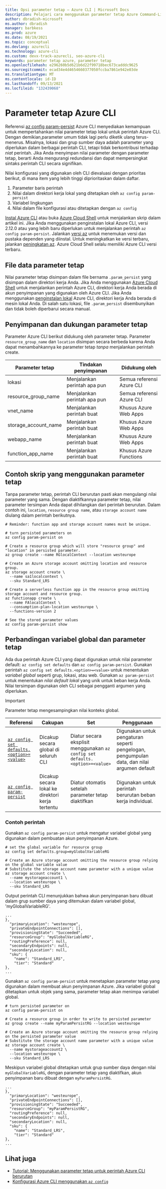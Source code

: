 ```yaml
---
title: Opsi parameter tetap – Azure CLI | Microsoft Docs
description: Pelajari cara menggunakan parameter tetap Azure Command-Line Interface (CLI) untuk menyimpan nilai parameter tetap lokal yang dapat digunakan kembali untuk perintah Azure CLI.
author: dbradish-microsoft
ms.author: dbradish
manager: barbkess
ms.prod: azure
ms.date: 08/19/2021
ms.topic: conceptual
ms.devlang: azurecli
ms.technology: azure-cli
ms.custom: devx-track-azurecli, seo-azure-cli
keywords: parameter tetap azure, parameter tetap
ms.openlocfilehash: e296260b5d621b6d22f99718bec673cadddc9625
ms.sourcegitcommit: ecad34e4d4654660377050fccba7861e942e03de
ms.translationtype: MT
ms.contentlocale: id-ID
ms.lasthandoff: 09/13/2021
ms.locfileid: "132439068"
---
```

# <a name="azure-cli-persisted-parameter"></a>Parameter tetap Azure CLI

Referensi [az config param-persist](/cli/azure/config/param-persist) Azure CLI menyediakan kemampuan untuk mempertahankan nilai parameter tetap lokal untuk perintah Azure CLI.  Dengan demikian,parameter umum tidak lagi perlu diketik ulang terus-menerus. Misalnya, lokasi dan grup sumber daya adalah parameter yang diperlukan dalam berbagai perintah CLI, tetapi tidak berkontribusi terhadap _niat_ perintah.  Jika Anda menyimpan nilai parameter dengan parameter tetap, berarti Anda mengurangi redundansi dan dapat mempersingkat sintaks perintah CLI secara signifikan.

Nilai konfigurasi yang digunakan oleh CLI dievaluasi dengan prioritas berikut, di mana item yang lebih tinggi diprioritaskan dalam daftar.

1. Parameter baris perintah
1. Nilai dalam direktori kerja lokal yang ditetapkan oleh `az config param-persist`
1. Variabel lingkungan
1. Nilai dalam file konfigurasi atau ditetapkan dengan `az config`

[Instal Azure CLI](install-azure-cli.md) atau buka [Azure Cloud Shell](https://shell.azure.com) untuk menjalankan skrip dalam artikel ini.  Jika Anda menggunakan penginstalan lokal Azure CLI, versi 2.12.0 atau yang lebih baru diperlukan untuk menjalankan perintah `az config param-persist`.  Jalankan [versi az](/cli/azure/reference-index#az_version) untuk menemukan versi dan pustaka dependen yang diinstal. Untuk meningkatkan ke versi terbaru, jalankan [peningkatan az](/cli/azure/reference-index#az_upgrade).  Azure Cloud Shell selalu memiliki Azure CLI versi terbaru.

## <a name="persisted-parameter-data-file"></a>File data parameter tetap

Nilai parameter tetap disimpan dalam file bernama `.param_persist` yang disimpan dalam direktori kerja Anda.  Jika Anda menggunakan [Azure Cloud Shell](https://shell.azure.com) untuk menjalankan perintah Azure CLI, direktori kerja Anda berada di akun penyimpanan yang digunakan oleh Azure CLI.  Jika Anda menggunakan [penginstalan lokal](install-azure-cli.md) Azure CLI, direktori kerja Anda berada di mesin lokal Anda.  Di salah satu lokasi, file `.param_persist` disembunyikan dan tidak boleh diperbarui secara manual.

## <a name="persisted-parameter-storage-and-support"></a>Penyimpanan dan dukungan parameter tetap

Parameter Azure CLI berikut didukung oleh parameter tetap.  Parameter `resource_group_name` dan `location` disimpan secara berbeda karena Anda dapat menambahkannya ke parameter tetap _tanpa_ menjalankan perintah create.

| Parameter tetap | Tindakan penyimpanan | Didukung oleh
|-|-|-|
| lokasi | Menjalankan perintah apa pun | Semua referensi Azure CLI
| resource_group_name | Menjalankan perintah apa pun | Semua referensi Azure CLI
| vnet_name | Menjalankan perintah buat | Khusus Azure Web Apps
| storage_account_name | Menjalankan perintah buat |  Khusus Azure Web Apps
| webapp_name | Menjalankan perintah buat | Khusus Azure Web Apps
| function_app_name | Menjalankan perintah buat | Khusus Azure Functions

## <a name="sample-script-using-persisted-parameters"></a>Contoh skrip yang menggunakan parameter tetap

Tanpa parameter tetap, perintah CLI berurutan pasti akan mengulangi nilai parameter yang sama.  Dengan diaktifkannya parameter tetap, nilai parameter tersimpan Anda dapat dihilangkan dari perintah berurutan.  Dalam contoh ini, `location`, `resource group name`, atau `storage account name` diulang dalam perintah berikutnya.

```azurecli
# Reminder: function app and storage account names must be unique.

# turn persisted parameters on
az config param-persist on

# Create a resource group which will store "resource group" and "location" in persisted parameter.
az group create --name RGlocalContext --location westeurope

# Create an Azure storage account omitting location and resource group.
az storage account create \
  --name sa1localcontext \
  --sku Standard_LRS

# Create a serverless function app in the resource group omitting storage account and resource group.
az functionapp create \
  --name FAlocalContext \
  --consumption-plan-location westeurope \
  --functions-version 2

# See the stored parameter values
az config param-persist show
```

## <a name="persisted-parameter-and-global-variable-comparison"></a>Perbandingan variabel global dan parameter tetap

Ada dua perintah Azure CLI yang dapat digunakan untuk nilai parameter default: `az config set defaults` dan `az config param-persist`.  Gunakan perintah `az config set defaults.<option>=<value>` untuk menentukan _variabel global_ seperti grup, lokasi, atau web. Gunakan `az param-persist` untuk menentukan _nilai default lokal_ yang unik untuk beban kerja Anda.  Nilai tersimpan digunakan oleh CLI sebagai pengganti argumen yang diperlukan.

> [!Important]
> Parameter tetap mengesampingkan nilai konteks global.
>

| Referensi | Cakupan | Set | Penggunaan
|-|-|-|-|
[`az config set defaults.<option>=<value>`](/cli/azure/config) | Dicakup secara global di seluruh CLI | Diatur secara eksplisit menggunakan `az config set defaults.<option>=<value>` | Digunakan untuk pengaturan seperti pengelogan, pengumpulan data, dan nilai argumen default
[`az config param-persist`](/cli/azure/config/param-persist) | Dicakup secara lokal ke direktori kerja tertentu | Diatur otomatis setelah parameter tetap diaktifkan | Digunakan untuk perintah berurutan beban kerja individual.

### <a name="command-examples"></a>Contoh perintah

Gunakan `az config param-persist` untuk mengatur variabel global yang digunakan dalam pembuatan akun penyimpanan Azure.

```azurecli
# set the global variable for resource group
az config set defaults.group=myGlobalVariableRG

# Create an Azure storage account omitting the resource group relying on the global variable value
# Substitute the storage account name parameter with a unique value
az storage account create \
  --name mystorageaccount1 \
  --location westeurope \
  --sku Standard_LRS
```

Output perintah CLI menunjukkan bahwa akun penyimpanan baru dibuat dalam grup sumber daya yang ditemukan dalam variabel global, 'myGlobalVariableRG'.

```output
...
},
  "primaryLocation": "westeurope",
  "privateEndpointConnections": [],
  "provisioningState": "Succeeded",
  "resourceGroup": "myGlobalVariableRG",
  "routingPreference": null,
  "secondaryEndpoints": null,
  "secondaryLocation": null,
  "sku": {
    "name": "Standard_LRS",
    "tier": "Standard"
},
...
```

Gunakan `az config param-persist` untuk menetapkan parameter tetap yang digunakan dalam membuat akun penyimpanan Azure.  Jika variabel global ditetapkan untuk objek yang sama, parameter tetap akan menimpa variabel global.

```azurecli
# turn persisted parameter on
az config param-persist on

# Create a resource group in order to write to persisted parameter
az group create --name myParamPersistRG --location westeurope

# Create an Azure storage account omitting the resource group relying on the persisted parameter value
# Substitute the storage account name parameter with a unique value
az storage account create \
  --name mystorageaccount2 \
  --location westeurope \
  --sku Standard_LRS
```

Meskipun variabel global ditetapkan untuk grup sumber daya dengan nilai `myGlobalVariableRG`, dengan parameter tetap yang diaktifkan, akun penyimpanan baru dibuat dengan `myParamPersistRG`.

```output
...
},
  "primaryLocation": "westeurope",
  "privateEndpointConnections": [],
  "provisioningState": "Succeeded",
  "resourceGroup": "myParamPersistRG",
  "routingPreference": null,
  "secondaryEndpoints": null,
  "secondaryLocation": null,
  "sku": {
    "name": "Standard_LRS",
    "tier": "Standard"
},
...
```

## <a name="see-also"></a>Lihat juga

* [Tutorial: Menggunakan parameter tetap untuk perintah Azure CLI berurutan](param-persist-tutorial.md)
* [Konfigurasi Azure CLI menggunakan `az config`](azure-cli-configuration.md)
